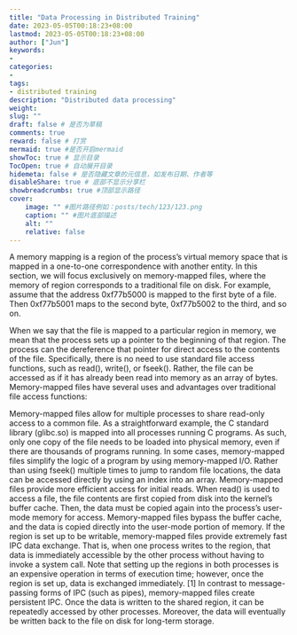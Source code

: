 ```yaml
---
title: "Data Processing in Distributed Training"
date: 2023-05-05T00:18:23+08:00
lastmod: 2023-05-05T00:18:23+08:00
author: ["Jun"]
keywords: 
- 
categories: 
- 
tags: 
- distributed training
description: "Distributed data processing"
weight:
slug: ""
draft: false # 是否为草稿
comments: true
reward: false # 打赏
mermaid: true #是否开启mermaid
showToc: true # 显示目录
TocOpen: true # 自动展开目录
hidemeta: false # 是否隐藏文章的元信息，如发布日期、作者等
disableShare: true # 底部不显示分享栏
showbreadcrumbs: true #顶部显示路径
cover:
    image: "" #图片路径例如：posts/tech/123/123.png
    caption: "" #图片底部描述
    alt: ""
    relative: false
---
```



A memory mapping is a region of the process’s virtual memory space that is mapped in a one-to-one correspondence with another entity. In this section, we will focus exclusively on memory-mapped files, where the memory of region corresponds to a traditional file on disk. For example, assume that the address 0xf77b5000 is mapped to the first byte of a file. Then 0xf77b5001 maps to the second byte, 0xf77b5002 to the third, and so on.

When we say that the file is mapped to a particular region in memory, we mean that the process sets up a pointer to the beginning of that region. The process can the dereference that pointer for direct access to the contents of the file. Specifically, there is no need to use standard file access functions, such as read(), write(), or fseek(). Rather, the file can be accessed as if it has already been read into memory as an array of bytes. Memory-mapped files have several uses and advantages over traditional file access functions:

Memory-mapped files allow for multiple processes to share read-only access to a common file. As a straightforward example, the C standard library (glibc.so) is mapped into all processes running C programs. As such, only one copy of the file needs to be loaded into physical memory, even if there are thousands of programs running.
In some cases, memory-mapped files simplify the logic of a program by using memory-mapped I/O. Rather than using fseek() multiple times to jump to random file locations, the data can be accessed directly by using an index into an array.
Memory-mapped files provide more efficient access for initial reads. When read() is used to access a file, the file contents are first copied from disk into the kernel’s buffer cache. Then, the data must be copied again into the process’s user-mode memory for access. Memory-mapped files bypass the buffer cache, and the data is copied directly into the user-mode portion of memory.
If the region is set up to be writable, memory-mapped files provide extremely fast IPC data exchange. That is, when one process writes to the region, that data is immediately accessible by the other process without having to invoke a system call. Note that setting up the regions in both processes is an expensive operation in terms of execution time; however, once the region is set up, data is exchanged immediately. [1]
In contrast to message-passing forms of IPC (such as pipes), memory-mapped files create persistent IPC. Once the data is written to the shared region, it can be repeatedly accessed by other processes. Moreover, the data will eventually be written back to the file on disk for long-term storage.